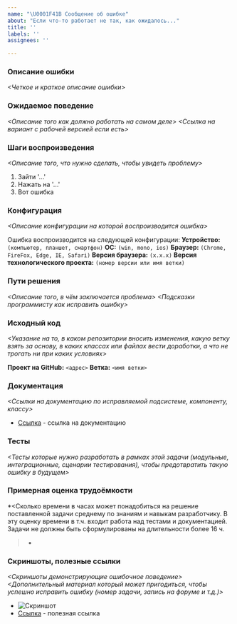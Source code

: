 ```yaml
---
name: "\U0001F41B Сообщение об ошибке"
about: "Если что-то работает не так, как ожидалось..."
title: ''
labels: ''
assignees: ''

---
```


### Описание ошибки
*<Четкое и краткое описание ошибки>*

### Ожидаемое поведение
*<Описание того как должно работать на самом деле>
<Ссылка на вариант с рабочей версией если есть>*

### Шаги воспроизведения
*<Описание того, что нужно сделать, чтобы увидеть проблему>*
1. Зайти '...'
2. Нажать на '...'
3. Вот ошибка

### Конфигурация
*<Описание конфигурации на которой воспроизводится ошибка>*

Ошибка воспроизводится на следующей конфигурации:
**Устройство:** `(компьютер, планшет, смартфон)`
**ОС:** `(win, mono, ios)`
**Браузер:** `(Chrome, FireFox, Edge, IE, Safari)`
**Версия браузера:** `(x.x.x)`
**Версия технологического проекта:** `(номер версии или имя ветки)`

### Пути решения
*<Описание того, в чём заключается проблема>
<Подсказки программисту как исправить ошибку>*

### Исходный код
*<Указание на то, в каком репозитории вносить изменения, какую ветку взять за основу, в каких классах или файлах вести доработки, а что не трогать ни при каких условиях>*

**Проект на GitHub:** `<адрес>`
**Ветка:** `<имя ветки>`

### Документация
*<Ссылки на документацию по исправляемой подсистеме, компоненту, классу>*
 - [Ссылка](https://<адрес>.com) - ссылка на документацию

### Тесты
*<Тесты которые нужно разработать в рамках этой задачи (модульные, интеграционные, сценарии тестирования), чтобы предотвратить такую ошибку в будущем>*

### Примерная оценка трудоёмкости
*<Сколько времени в часах может понадобиться на решение поставленной задачи среднему по знаниям и навыкам разработчику. В эту оценку времени в т.ч. входит работа над тестами и документацией. Задачи не должны быть сформулированы на длительности более 16 ч.
>*

### Скриншоты, полезные ссылки
*<Скриншоты демонстрирующие ошибочное поведение>
<Дополнительный материал который может пригодиться, чтобы успешно исправить ошибку (номер задачи, запись на форуме и т.д.)>*
 - ![Скриншот]()
 - [Ссылка](https://<адрес>.com) - полезная ссылка
